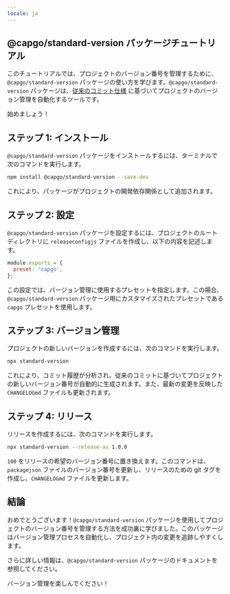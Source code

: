 ```yaml
---
locale: ja
---
```


## @capgo/standard-version パッケージチュートリアル

このチュートリアルでは、プロジェクトのバージョン番号を管理するために、`@capgo/standard-version` パッケージの使い方を学びます。`@capgo/standard-version` パッケージは、[従来のコミット仕様](https://wwwconventionalcommitsorg/) に基づいてプロジェクトのバージョン管理を自動化するツールです。

始めましょう！

## ステップ 1: インストール

`@capgo/standard-version` パッケージをインストールするには、ターミナルで次のコマンドを実行します。

```bash
npm install @capgo/standard-version --save-dev
```

これにより、パッケージがプロジェクトの開発依存関係として追加されます。

## ステップ 2: 設定

`@capgo/standard-version` パッケージを設定するには、プロジェクトのルートディレクトリに `releaseconfigjs` ファイルを作成し、以下の内容を記述します。

```javascript
module.exports = {
  preset: 'capgo',
};
```

この設定では、バージョン管理に使用するプレセットを指定します。この場合、`@capgo/standard-version` パッケージ用にカスタマイズされたプレセットである `capgo` プレセットを使用します。

## ステップ 3: バージョン管理

プロジェクトの新しいバージョンを作成するには、次のコマンドを実行します。

```bash
npx standard-version
```

これにより、コミット履歴が分析され、従来のコミットに基づいてプロジェクトの新しいバージョン番号が自動的に生成されます。また、最新の変更を反映した `CHANGELOGmd` ファイルも更新されます。

## ステップ 4: リリース

リリースを作成するには、次のコマンドを実行します。

```bash
npx standard-version --release-as 1.0.0
```

`100` をリリースの希望のバージョン番号に置き換えます。このコマンドは、`packagejson` ファイルのバージョン番号を更新し、リリースのための git タグを作成し、`CHANGELOGmd` ファイルを更新します。

## 結論

おめでとうございます！`@capgo/standard-version` パッケージを使用してプロジェクトのバージョン番号を管理する方法を成功裏に学びました。このパッケージはバージョン管理プロセスを自動化し、プロジェクト内の変更を追跡しやすくします。

さらに詳しい情報は、`@capgo/standard-version` パッケージのドキュメントを参照してください。

バージョン管理を楽しんでください！